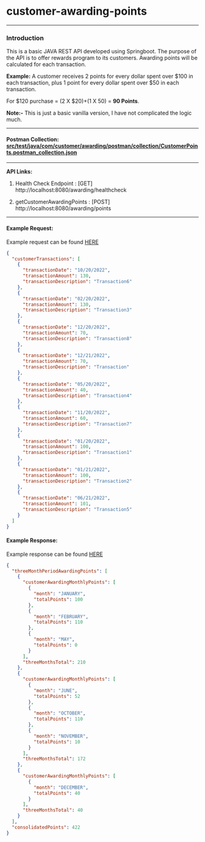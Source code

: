 # customer-awarding-points

***

### Introduction

This is a basic  JAVA REST API developed using Springboot. The purpose of the API is to offer rewards program to its customers. Awarding points will be calculated for each transaction.

**Example:** A customer receives 2 points for every dollar spent over $100 in each transaction, plus 1 point for every dollar spent over $50 in each transaction.

For $120 purchase = (2 X $20)+(1 X 50) = **90 Points**.

**Note:-** This is just a basic vanilla version, I have not complicated the logic much.

***
#### Postman Collection: [src/test/java/com/customer/awarding/postman/collection/CustomerPoints.postman_collection.json](src/test/java/com/customer/awarding/postman/collection/CustomerPoints.postman_collection.json)

***
**API Links:**

1. Health Check Endpoint : [GET] http://localhost:8080/awarding/healthcheck

2. getCustomerAwardingPoints : [POST] http://localhost:8080/awarding/points

***

#### Example Request:

Example request can be found [HERE](/src/test/java/com/customer/awarding/data/Request.json)

```json
{
  "customerTransactions": [
    {
      "transactionDate": "10/20/2022",
      "transactionAmount": 130,
      "transactionDescription": "Transaction6"
    },
    {
      "transactionDate": "02/20/2022",
      "transactionAmount": 130,
      "transactionDescription": "Transaction3"
    },
    {
      "transactionDate": "12/20/2022",
      "transactionAmount": 70,
      "transactionDescription": "Transaction8"
    },
    {
      "transactionDate": "12/21/2022",
      "transactionAmount": 70,
      "transactionDescription": "Transaction"
    },
    {
      "transactionDate": "05/20/2022",
      "transactionAmount": 40,
      "transactionDescription": "Transaction4"
    },
    {
      "transactionDate": "11/20/2022",
      "transactionAmount": 60,
      "transactionDescription": "Transaction7"
    },
    {
      "transactionDate": "01/20/2022",
      "transactionAmount": 100,
      "transactionDescription": "Transaction1"
    },
    {
      "transactionDate": "01/21/2022",
      "transactionAmount": 100,
      "transactionDescription": "Transaction2"
    },
    {
      "transactionDate": "06/21/2022",
      "transactionAmount": 101,
      "transactionDescription": "Transaction5"
    }
  ]
}
```

#### Example Response:

Example response can be found [HERE](/src/test/java/com/customer/awarding/data/Response.json)

```json
{
  "threeMonthPeriodAwardingPoints": [
    {
      "customerAwardingMonthlyPoints": [
        {
          "month": "JANUARY",
          "totalPoints": 100
        },
        {
          "month": "FEBRUARY",
          "totalPoints": 110
        },
        {
          "month": "MAY",
          "totalPoints": 0
        }
      ],
      "threeMonthsTotal": 210
    },
    {
      "customerAwardingMonthlyPoints": [
        {
          "month": "JUNE",
          "totalPoints": 52
        },
        {
          "month": "OCTOBER",
          "totalPoints": 110
        },
        {
          "month": "NOVEMBER",
          "totalPoints": 10
        }
      ],
      "threeMonthsTotal": 172
    },
    {
      "customerAwardingMonthlyPoints": [
        {
          "month": "DECEMBER",
          "totalPoints": 40
        }
      ],
      "threeMonthsTotal": 40
    }
  ],
  "consolidatedPoints": 422
}
```
